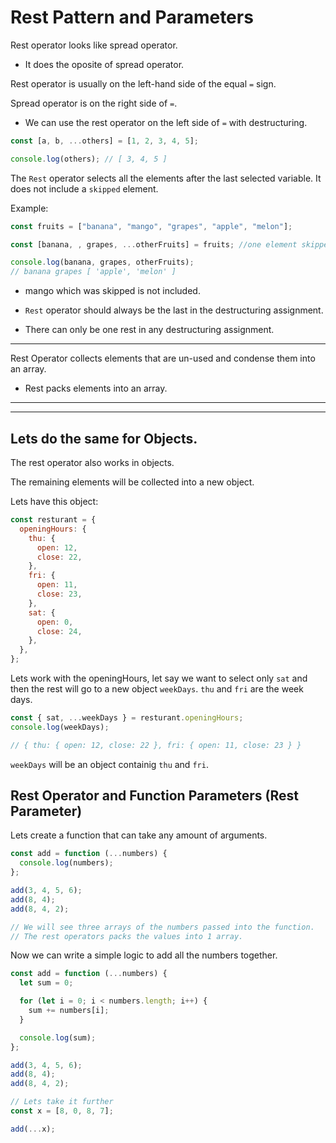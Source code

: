 # Rest Pattern and Parameters

Rest operator looks like spread operator.

- It does the oposite of spread operator.

Rest operator is usually on the left-hand side of the equal `=` sign.

Spread operator is on the right side of `=`.

- We can use the rest operator on the left side of `=` with destructuring.

```js
const [a, b, ...others] = [1, 2, 3, 4, 5];

console.log(others); // [ 3, 4, 5 ]
```

The `Rest` operator selects all the elements after the last selected variable. It does not include a `skipped` element.

Example:

```js
const fruits = ["banana", "mango", "grapes", "apple", "melon"];

const [banana, , grapes, ...otherFruits] = fruits; //one element skipped.

console.log(banana, grapes, otherFruits);
// banana grapes [ 'apple', 'melon' ]
```

- mango which was skipped is not included.

- `Rest` operator should always be the last in the destructuring assignment.
- There can only be one rest in any destructuring assignment.

<hr>

Rest Operator collects elements that are un-used and condense them into an array.

- Rest packs elements into an array.

<hr/> <hr/>

## Lets do the same for Objects.

The rest operator also works in objects.

The remaining elements will be collected into a new object.

Lets have this object:

```js
const resturant = {
  openingHours: {
    thu: {
      open: 12,
      close: 22,
    },
    fri: {
      open: 11,
      close: 23,
    },
    sat: {
      open: 0,
      close: 24,
    },
  },
};
```

Lets work with the openingHours, let say we want to select only `sat` and then the rest will go to a new object `weekDays`. `thu` and `fri` are the week days.

```js
const { sat, ...weekDays } = resturant.openingHours;
console.log(weekDays);

// { thu: { open: 12, close: 22 }, fri: { open: 11, close: 23 } }
```

`weekDays` will be an object containig `thu` and `fri`.

## Rest Operator and Function Parameters (Rest Parameter)

Lets create a function that can take any amount of arguments.

```js
const add = function (...numbers) {
  console.log(numbers);
};

add(3, 4, 5, 6);
add(8, 4);
add(8, 4, 2);

// We will see three arrays of the numbers passed into the function.
// The rest operators packs the values into 1 array.
```

Now we can write a simple logic to add all the numbers together.

```js
const add = function (...numbers) {
  let sum = 0;

  for (let i = 0; i < numbers.length; i++) {
    sum += numbers[i];
  }

  console.log(sum);
};

add(3, 4, 5, 6);
add(8, 4);
add(8, 4, 2);

// Lets take it further
const x = [8, 0, 8, 7];

add(...x);
```
